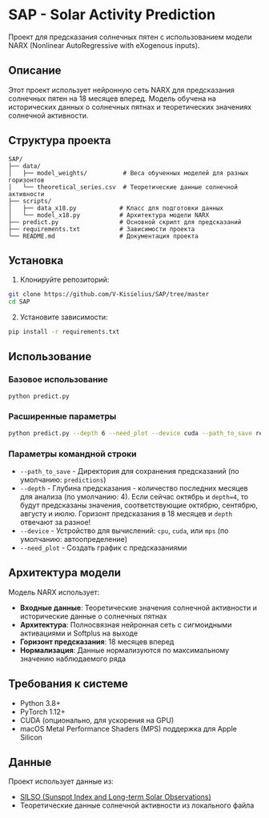 # SAP - Solar Activity Prediction

Проект для предсказания солнечных пятен с использованием модели NARX (Nonlinear AutoRegressive with eXogenous inputs).

## Описание

Этот проект использует нейронную сеть NARX для предсказания солнечных пятен на 18 месяцев вперед. Модель обучена на исторических данных о солнечных пятнах и теоретических значениях солнечной активности.

## Структура проекта

```
SAP/
├── data/
│   ├── model_weights/          # Веса обученных моделей для разных горизонтов
│   └── theoretical_series.csv  # Теоретические данные солнечной активности
├── scripts/
│   ├── data_x18.py            # Класс для подготовки данных
│   └── model_x18.py           # Архитектура модели NARX
├── predict.py                 # Основной скрипт для предсказаний
├── requirements.txt           # Зависимости проекта
└── README.md                  # Документация проекта
```

## Установка

1. Клонируйте репозиторий:
```bash
git clone https://github.com/V-Kisielius/SAP/tree/master
cd SAP
```

2. Установите зависимости:
```bash
pip install -r requirements.txt
```

## Использование

### Базовое использование

```bash
python predict.py
```

### Расширенные параметры

```bash
python predict.py --depth 6 --need_plot --device cuda --path_to_save results
```

### Параметры командной строки

- `--path_to_save` - Директория для сохранения предсказаний (по умолчанию: `predictions`)
- `--depth` - Глубина предсказания - количество последних месяцев для анализа (по умолчанию: 4). Если сейчас октябрь и `depth=4`, то будут предсказаны значения, соответствующие октябрю, сентябрю, августу и июлю. Горизонт предсказания в 18 месяцев и `depth` отвечают за разное!
- `--device` - Устройство для вычислений: `cpu`, `cuda`, или `mps` (по умолчанию: автоопределение)
- `--need_plot` - Создать график с предсказаниями

## Архитектура модели

Модель NARX использует:
- **Входные данные**: Теоретические значения солнечной активности и исторические данные о солнечных пятнах
- **Архитектура**: Полносвязная нейронная сеть с сигмоидными активациями и Softplus на выходе
- **Горизонт предсказания**: 18 месяцев вперед
- **Нормализация**: Данные нормализуются по максимальному значению наблюдаемого ряда

## Требования к системе

- Python 3.8+
- PyTorch 1.12+
- CUDA (опционально, для ускорения на GPU)
- macOS Metal Performance Shaders (MPS) поддержка для Apple Silicon

## Данные

Проект использует данные из:
- [SILSO (Sunspot Index and Long-term Solar Observations)](https://www.sidc.be/SILSO/)
- Теоретические данные солнечной активности из локального файла
